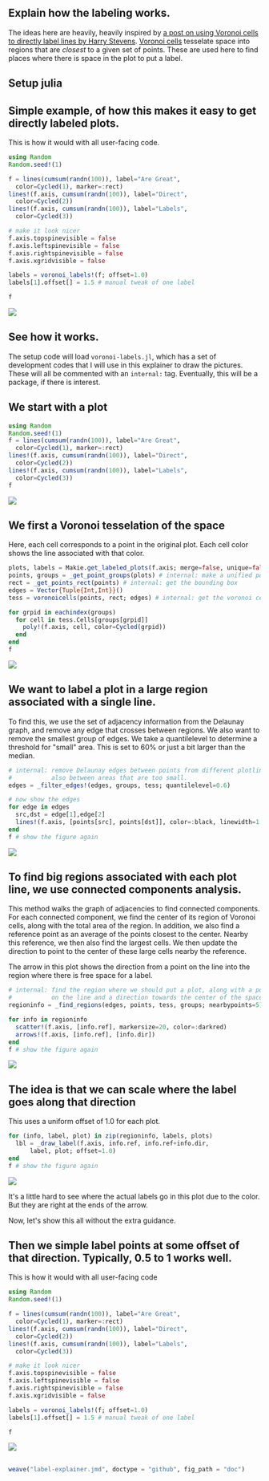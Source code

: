 ## Explain how the labeling works. 
The ideas here are heavily, heavily inspired by 
[a post on using Voronoi cells to directly label lines by Harry Stevens](https://observablehq.com/@harrystevens/directly-labelling-lines).
[Voronoi cells](https://en.wikipedia.org/wiki/Voronoi_diagram) 
tesselate space into regions that are _closest_ to a given set of points.
These are used here to find places where there is space in the plot to put a label. 

## Setup julia




## Simple example, of how this makes it easy to get directly labeled plots. 
This is how it would with all user-facing code. 
```julia
using Random
Random.seed!(1)

f = lines(cumsum(randn(100)), label="Are Great",
  color=Cycled(1), marker=:rect)
lines!(f.axis, cumsum(randn(100)), label="Direct",
  color=Cycled(2))
lines!(f.axis, cumsum(randn(100)), label="Labels",
  color=Cycled(3))

# make it look nicer
f.axis.topspinevisible = false
f.axis.leftspinevisible = false
f.axis.rightspinevisible = false
f.axis.xgridvisible = false

labels = voronoi_labels!(f; offset=1.0)
labels[1].offset[] = 1.5 # manual tweak of one label 

f
```

![](doc/label-explainer_2_1.png)



## See how it works. 

The setup code will load `voronoi-labels.jl`, which has a set of development codes that 
I will use in this explainer to draw the pictures. These will all be 
commented with an `internal:` tag. Eventually, this will be a package, if there
is interest. 

## We start with a plot
```julia
using Random
Random.seed!(1)
f = lines(cumsum(randn(100)), label="Are Great",
  color=Cycled(1), marker=:rect)
lines!(f.axis, cumsum(randn(100)), label="Direct",
  color=Cycled(2))
lines!(f.axis, cumsum(randn(100)), label="Labels",
  color=Cycled(3))
f
```

![](doc/label-explainer_3_1.png)



## We first a Voronoi tesselation of the space
Here, each cell corresponds to a point in the original plot. 
Each cell color shows the line associated with that color. 

```julia
plots, labels = Makie.get_labeled_plots(f.axis; merge=false, unique=false)
points, groups = _get_point_groups(plots) # internal: make a unified point list 
rect = _get_points_rect(points) # internal: get the bounding box 
edges = Vector{Tuple{Int,Int}}()
tess = voronoicells(points, rect; edges) # internal: get the voronoi cells and delaunay edges

for grpid in eachindex(groups)
  for cell in tess.Cells[groups[grpid]]
    poly!(f.axis, cell, color=Cycled(grpid))
  end 
end 
f
```

![](doc/label-explainer_4_1.png)



## We want to label a plot in a large region associated with a single line.
To find this, we use the set of adjacency information from the Delaunay graph,
and remove any edge that crosses between regions. We also want to remove
the smallest group of edges. We take a quantilelevel to determine
a threshold for "small" area. This is set to 60% or just a bit 
larger than the median. 
```julia
# internal: remove Delaunay edges between points from different plotlines, and
#           also between areas that are too small. 
edges = _filter_edges!(edges, groups, tess; quantilelevel=0.6) 

# now show the edges 
for edge in edges
  src,dst = edge[1],edge[2]
  lines!(f.axis, [points[src], points[dst]], color=:black, linewidth=1.5)
end
f # show the figure again
```

![](doc/label-explainer_5_1.png)



## To find big regions associated with each plot line, we use connected components analysis.
This method walks the graph of adjacencies to find connected components. 
For each connected component, we find the center of its region of Voronoi cells, 
along with the total area of the region. In addition, we also find a reference
point as an average of the points closest to the center. Nearby this reference,
we then also find the largest cells. We then update the direction to 
point to the center of these large cells nearby the reference. 

The arrow in this plot shows the direction from a point on the line into the
region where there is free space for a label. 
```julia
# internal: find the region where we should put a plot, along with a point
#           on the line and a direction towards the center of the space
regioninfo = _find_regions(edges, points, tess, groups; nearbypoints=5)

for info in regioninfo
  scatter!(f.axis, [info.ref], markersize=20, color=:darkred)
  arrows!(f.axis, [info.ref], [info.dir])
end 
f # show the figure again
```

![](doc/label-explainer_6_1.png)



## The idea is that we can scale where the label goes along that direction
This uses a uniform offset of 1.0 for each plot. 
```julia
for (info, label, plot) in zip(regioninfo, labels, plots)
  lbl = _draw_label(f.axis, info.ref, info.ref+info.dir, 
      label, plot; offset=1.0)
end 
f # show the figure again
```

![](doc/label-explainer_7_1.png)


It's a little hard to see where the actual labels go in this plot due to the color.
But they are right at the ends of the arrow. 

Now, let's show this all without the extra guidance. 

## Then we simple label points at some offset of that direction. Typically, 0.5 to 1 works well.
This is how it would with all user-facing code 
```julia
using Random
Random.seed!(1)

f = lines(cumsum(randn(100)), label="Are Great",
  color=Cycled(1), marker=:rect)
lines!(f.axis, cumsum(randn(100)), label="Direct",
  color=Cycled(2))
lines!(f.axis, cumsum(randn(100)), label="Labels",
  color=Cycled(3))

# make it look nicer
f.axis.topspinevisible = false
f.axis.leftspinevisible = false
f.axis.rightspinevisible = false
f.axis.xgridvisible = false

labels = voronoi_labels!(f; offset=1.0)
labels[1].offset[] = 1.5 # manual tweak of one label 

f
```

![](doc/label-explainer_8_1.png)



## 
```julia
weave("label-explainer.jmd", doctype = "github", fig_path = "doc")
```
